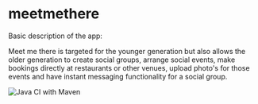 # meetmethere

Basic description of the app:

Meet me there is targeted for the younger generation but also allows the older generation
to create social groups, arrange social events, make bookings directly at
restaurants or other venues, upload photo's for those events and have instant
messaging functionality for a social group.


![Java CI with Maven](https://github.com/Argilian1981/meetmethere/workflows/Java%20CI%20with%20Maven/badge.svg)
